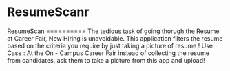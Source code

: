 ResumeScanr
===========

ResumeScan ==========  The tedious task of going thorugh the Resume at Career Fair, New Hiring is unavoidable. This application filters the resume based on the criteria you require by just taking a picture of resume ! Use Case : At the On - Campus Career Fair instead of collecting the resume from candidates, ask them to take a picture from this app and upload!
